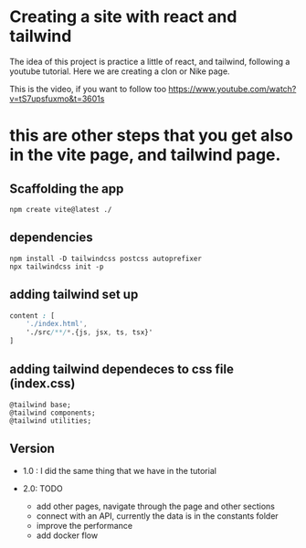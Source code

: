 # Creating a site with react and tailwind
The idea of this project is practice a little of react, and tailwind, following a youtube tutorial. Here we are creating a clon or Nike page.

This is the video, if you want to follow too
https://www.youtube.com/watch?v=tS7upsfuxmo&t=3601s



# this are other steps that you get also in the vite page, and tailwind page.

## Scaffolding the app
```
npm create vite@latest ./ 
```

## dependencies
```
npm install -D tailwindcss postcss autoprefixer
npx tailwindcss init -p
```

## adding tailwind set up
```css
content : [
    './index.html',
    './src/**/*.{js, jsx, ts, tsx}'
] 
```

## adding tailwind dependeces to css file (index.css)
```
@tailwind base;
@tailwind components;
@tailwind utilities;
```

## Version

- 1.0 : I did the same thing that we have in the tutorial
- 2.0: TODO

    - add other pages, navigate through the page and other sections 
    - connect with an API, currently the data is in the constants folder 
    - improve the performance
    - add docker flow 
